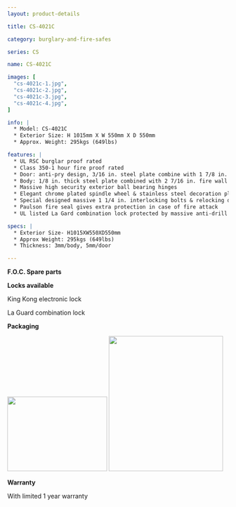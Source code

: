 ```yaml
---
layout: product-details

title: CS-4021C

category: burglary-and-fire-safes

series: CS

name: CS-4021C

images: [
  "cs-4021c-1.jpg",
  "cs-4021c-2.jpg",
  "cs-4021c-3.jpg",
  "cs-4021c-4.jpg",
]

info: |
  * Model: CS-4021C
  * Exterior Size: H 1015mm X W 550mm X D 550mm
  * Approx. Weight: 295kgs (649lbs)

features: |
  * UL RSC burglar proof rated
  * Class 350-1 hour fire proof rated
  * Door: anti-pry design, 3/16 in. steel plate combine with 1 7/8 in. fire wall
  * Body: 1/8 in. thick steel plate combined with 2 7/16 in. fire wall
  * Massive high security exterior ball bearing hinges
  * Elegant chrome plated spindle wheel & stainless steel decoration plate
  * Special designed massive 1 1/4 in. interlocking bolts & relocking device to superior door security
  * Paulson fire seal gives extra protection in case of fire attack
  * UL listed La Gard combination lock protected by massive anti-drill plate

specs: |
  * Exterior Size- H1015XW550XD550mm
  * Approx Weight: 295kgs (649lbs)
  * Thickness: 3mm/body, 5mm/door

---
```


**F.O.C. Spare parts**

**Locks available**

King Kong electronic lock

La Guard combination lock

**Packaging**

<img alt="" src="{IMAGE_CDN}/cs-4021c-5.jpg" style="width: 227px; height: 170px;" />

<img alt="" src="{IMAGE_CDN}/cs-4021c-6.jpg" style="width: 260px; height: 308px;" />

**Warranty**

With limited 1 year warranty
